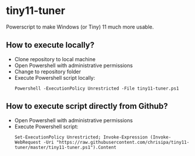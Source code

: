 # tiny11-tuner
Powerscript to make Windows (or Tiny) 11 much more usable.

## How to execute locally?

* Clone repository to local machine
* Open Powershell with administrative permissions
* Change to repository folder
* Execute Powershell script locally:
    ```
    Powershell -ExecutionPolicy Unrestricted -File tiny11-tuner.ps1
    ```

## How to execute script directly from Github?

* Open Powershell with administrative permissions
* Execute Powershell script:
    ```
    Set-ExecutionPolicy Unrestricted; Invoke-Expression (Invoke-WebRequest -Uri "https://raw.githubusercontent.com/chrisipa/tiny11-tuner/master/tiny11-tuner.ps1").Content
    ```